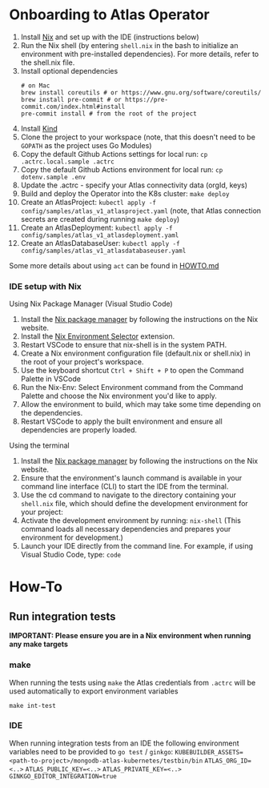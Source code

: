 # Onboarding to Atlas Operator
1. Install [Nix](https://nixos.org/download/) and set up with the IDE (instructions below)
2. Run the Nix shell (by entering ```shell.nix``` in the bash to initialize an environment with pre-installed dependencies). For more details, refer to the shell.nix file.
3. Install optional dependencies
    ```
    # on Mac
    brew install coreutils # or https://www.gnu.org/software/coreutils/
    brew install pre-commit # or https://pre-commit.com/index.html#install
    pre-commit install # from the root of the project
    ```
4. Install [Kind](https://kind.sigs.k8s.io/docs/user/quick-start/#installation)
4. Clone the project to your workspace (note, that this doesn't need to be `GOPATH` as the project uses Go Modules)
5. Copy the default Github Actions settings for local run: `cp .actrc.local.sample .actrc`
6. Copy the default Github Actions environment for local run: `cp dotenv.sample .env`
7. Update the .actrc - specify your Atlas connectivity data (orgId, keys)
8. Build and deploy the Operator into the K8s cluster: `make deploy`
9. Create an AtlasProject: `kubectl apply -f config/samples/atlas_v1_atlasproject.yaml` (note, that Atlas connection secrets are created during running `make deploy`)
10. Create an AtlasDeployment: `kubectl apply -f config/samples/atlas_v1_atlasdeployment.yaml`
11. Create an AtlasDatabaseUser: `kubectl apply -f config/samples/atlas_v1_atlasdatabaseuser.yaml`

Some more details about using `act` can be found in [HOWTO.md](../../.github/HOWTO.md)
### IDE setup with Nix
Using Nix Package Manager (Visual Studio Code)
1. Install the [Nix package manager](https://nixos.org/) by following the instructions on the Nix website.
2. Install the [Nix Environment Selector](https://marketplace.visualstudio.com/items?itemName=arrterian.nix-env-selector)  extension.
3. Restart VSCode to ensure that nix-shell is in the system PATH.
4. Create a Nix environment configuration file (default.nix or shell.nix) in the root of your project's workspace.
5. Use the keyboard shortcut `Ctrl + Shift + P` to open the Command Palette in VSCode
6. Run the Nix-Env: Select Environment command from the Command Palette and choose the Nix environment you'd like to apply.
7. Allow the environment to build, which may take some time depending on the dependencies.
8. Restart VSCode to apply the built environment and ensure all dependencies are properly loaded.

Using the terminal
1. Install the [Nix package manager](https://nixos.org/) by following the instructions on the Nix website.
2. Ensure that the environment's launch command is available in your command line interface (CLI) to start the IDE  from the terminal.
4. Use the cd command to navigate to the directory containing your `shell.nix` file, which should define the development environment for your project:
5. Activate the development environment by running: `nix-shell` (This command loads all necessary dependencies and prepares your environment for development.)
6. Launch your IDE directly from the command line. For example, if using Visual Studio Code, type: `code`
# How-To
## Run integration tests

**IMPORTANT: Please ensure you are in a Nix environment when running any make targets**

### make
When running the tests using `make` the Atlas credentials from `.actrc` will be used automatically to export environment
variables
```nix-bash
make int-test
```

### IDE
When running integration tests from an IDE the following environment variables need to be provided to `go test` / `ginkgo`:
`KUBEBUILDER_ASSETS=<path-to-project>/mongodb-atlas-kubernetes/testbin/bin`
`ATLAS_ORG_ID=<..>`
`ATLAS_PUBLIC_KEY=<..>`
`ATLAS_PRIVATE_KEY=<..>`
`GINKGO_EDITOR_INTEGRATION=true`

